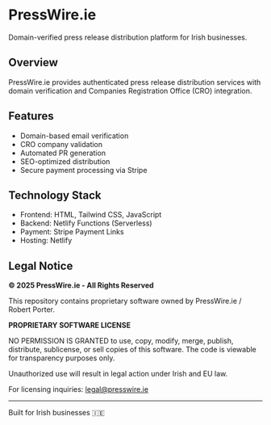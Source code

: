 # PressWire.ie

Domain-verified press release distribution platform for Irish businesses.

## Overview

PressWire.ie provides authenticated press release distribution services with domain verification and Companies Registration Office (CRO) integration.

## Features

- Domain-based email verification
- CRO company validation
- Automated PR generation
- SEO-optimized distribution
- Secure payment processing via Stripe

## Technology Stack

- Frontend: HTML, Tailwind CSS, JavaScript
- Backend: Netlify Functions (Serverless)
- Payment: Stripe Payment Links
- Hosting: Netlify

## Legal Notice

**© 2025 PressWire.ie - All Rights Reserved**

This repository contains proprietary software owned by PressWire.ie / Robert Porter.

**PROPRIETARY SOFTWARE LICENSE**

NO PERMISSION IS GRANTED to use, copy, modify, merge, publish, distribute, sublicense, or sell copies of this software. The code is viewable for transparency purposes only.

Unauthorized use will result in legal action under Irish and EU law.

For licensing inquiries: legal@presswire.ie

---

Built for Irish businesses 🇮🇪